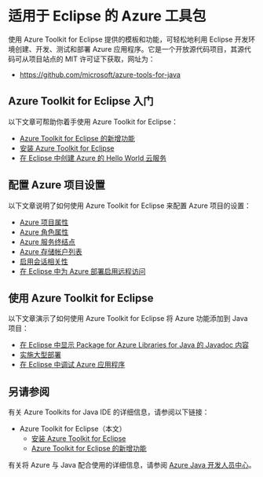 <!-- Remove azure-toolkit-intelij temproraily -->
<properties
	pageTitle="Azure Toolkit for Eclipse | Azure"
	description="了解 Azure Toolkit for Eclipse。"
	services=""
	documentationCenter="java"
	authors="rmcmurray"
	manager="wpickett"
	editor=""/>

<tags
	ms.service="multiple"
	ms.date="06/07/2016" 
	wacn.date="07/04/2016"/>

<!-- Legacy MSDN URL = https://msdn.microsoft.com/library/azure/hh694271.aspx -->

# 适用于 Eclipse 的 Azure 工具包

使用 Azure Toolkit for Eclipse 提供的模板和功能，可轻松地利用 Eclipse 开发环境创建、开发、测试和部署 Azure 应用程序。它是一个开放源代码项目，其源代码可从项目站点的 MIT 许可证下获取，网址为：

* <https://github.com/microsoft/azure-tools-for-java>
<!-- 
> [AZURE.NOTE] 另外还有 Azure Toolkit for IntelliJ IDE。有关详细信息，请参阅 [Azure Toolkit for IntelliJ]。-->

## Azure Toolkit for Eclipse 入门

以下文章可帮助你着手使用 Azure Toolkit for Eclipse：

* [Azure Toolkit for Eclipse 的新增功能]
* [安装 Azure Toolkit for Eclipse]
* [在 Eclipse 中创建 Azure 的 Hello World 云服务]
<!-- * [在 Eclipse 中创建 Azure 的 Hello World Web 应用] -->

## 配置 Azure 项目设置

以下文章说明了如何使用 Azure Toolkit for Eclipse 来配置 Azure 项目的设置：

* [Azure 项目属性]
* [Azure 角色属性]
* [Azure 服务终结点]
* [Azure 存储帐户列表]
* [启用会话相关性]
* [在 Eclipse 中为 Azure 部署启用远程访问]

## 使用 Azure Toolkit for Eclipse

以下文章演示了如何使用 Azure Toolkit for Eclipse 将 Azure 功能添加到 Java 项目：

* [在 Eclipse 中显示 Package for Azure Libraries for Java 的 Javadoc 内容]
* [实施大型部署]
* [在 Eclipse 中调试 Azure 应用程序]

## 另请参阅

有关 Azure Toolkits for Java IDE 的详细信息，请参阅以下链接：

- Azure Toolkit for Eclipse（本文）
  - [安装 Azure Toolkit for Eclipse]
  <!-- - [在 Eclipse 中创建 Azure 的 Hello World Web 应用] -->
  - [Azure Toolkit for Eclipse 的新增功能]
  
<!-- 
- [Azure Toolkit for IntelliJ]
  - [安装 Azure Toolkit for IntelliJ]
  - [在 IntelliJ 中创建 Azure 的 Hello World Web 应用] -->

有关将 Azure 与 Java 配合使用的详细信息，请参阅 [Azure Java 开发人员中心]。

<!-- URL List -->

[Azure Toolkit for IntelliJ]: /documentation/articles/azure-toolkit-for-intellij
[在 Eclipse 中创建 Azure 的 Hello World Web 应用]: /documentation/articles/app-service-web-eclipse-create-hello-world-web-app
[在 IntelliJ 中创建 Azure 的 Hello World Web 应用]: /documentation/articles/app-service-web-intellij-create-hello-world-web-app
[安装 Azure Toolkit for Eclipse]: /documentation/articles/azure-toolkit-for-eclipse-installation
[安装 Azure Toolkit for IntelliJ]: /documentation/articles/azure-toolkit-for-intellij-installation
[Azure Toolkit for Eclipse 的新增功能]: /documentation/articles/azure-toolkit-for-eclipse-whats-new

[Azure Java 开发人员中心]: /develop/java/

[Azure 项目属性]: /documentation/articles/azure-toolkit-for-eclipse-azure-project-properties
[Azure 角色属性]: /documentation/articles/azure-toolkit-for-eclipse-azure-role-properties
[Azure 服务终结点]: /documentation/articles/azure-toolkit-for-eclipse-azure-service-endpoints
[Azure 存储帐户列表]: /documentation/articles/azure-toolkit-for-eclipse-azure-storage-account-list
[在 Eclipse 中创建 Azure 的 Hello World 云服务]: /documentation/articles/azure-toolkit-for-eclipse-creating-a-hello-world-application
[在 Eclipse 中调试 Azure 应用程序]: /documentation/articles/azure-toolkit-for-eclipse-debugging-azure-applications
[实施大型部署]: /documentation/articles/azure-toolkit-for-eclipse-deploying-large-deployments
[在 Eclipse 中显示 Package for Azure Libraries for Java 的 Javadoc 内容]: /documentation/articles/azure-toolkit-for-eclipse-displaying-javadoc-content-for-azure-libraries
[在 Eclipse 中为 Azure 部署启用远程访问]: /documentation/articles/azure-toolkit-for-eclipse-enabling-remote-access-for-azure-deployments
[How to Authenticate Web Users with Azure Access Control Service Using Eclipse]: /documentation/articles/active-directory-java-authenticate-users-access-control-eclipse
[启用会话相关性]: /documentation/articles/azure-toolkit-for-eclipse-enable-session-affinity

<!-- [How to Maintain Session Data with Session Affinity]: http://go.microsoft.com/fwlink/?LinkID=699539 -->
<!-- [How to Use Co-located Caching]: http://go.microsoft.com/fwlink/?LinkID=699542 -->
<!-- [How to Use Dedicated Caching]: http://go.microsoft.com/fwlink/?LinkID=699543 -->
<!-- [How to Use JMS with AMQP 1.0 in Azure with Eclipse]: http://go.microsoft.com/fwlink/?LinkID=699544 -->
<!-- [How to Use SSL Offloading]: http://go.microsoft.com/fwlink/?LinkID=699545 -->
<!-- [SSL Offloading]: http://go.microsoft.com/fwlink/?LinkID=699549 -->
<!-- [Using the Azure Service Runtime Library in JSP]: http://go.microsoft.com/fwlink/?LinkID=699551 -->

<!---HONumber=Mooncake_0627_2016-->